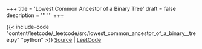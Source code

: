 +++
title = 'Lowest Common Ancestor of a Binary Tree'
draft = false
description =  '''
'''
+++

{{< include-code "content/leetcode/_leetcode/src/lowest_common_ancestor_of_a_binary__tree.py" "python" >}}
[Source](https://github.com/grind-rip/leetcode/blob/master/src/lowest_common_ancestor_of_a_binary__tree.py) | [LeetCode](https://leetcode.com/problems/lowest-common-ancestor-of-a-binary-tree)
